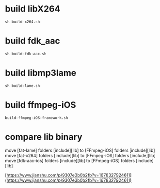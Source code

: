 

# build libX264

```
sh build-x264.sh
```

# build fdk_aac

```
sh build-fdk-aac.sh
```

# build libmp3lame

```
sh build-lame.sh
```

# build ffmpeg-iOS

```
build-ffmpeg-iOS-framework.sh
```

# compare lib binary


move [fat-lame] folders [include][lib] to [FFmpeg-iOS] folders [include][lib]
move [fat-x264] folders [include][lib] to [FFmpeg-iOS] folders [include][lib]
move [fdk-aac-ios] folders [include][lib] to [FFmpeg-iOS] folders [include][lib]

[https://www.jianshu.com/p/9307e3b0b2fb?v=1678327924611](https://www.jianshu.com/p/9307e3b0b2fb?v=1678327924611)